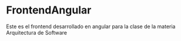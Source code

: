 # FrontendAngular
Este es el frontend desarrollado en angular para la clase de la materia Arquitectura de Software

